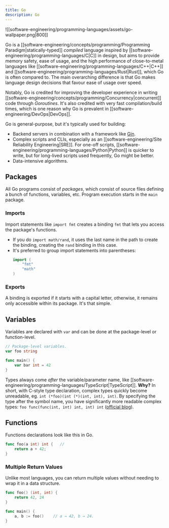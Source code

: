 ```yaml
---
title: Go
description: Go
---
```


![[software-engineering/programming-languages/assets/go-wallpaper.png|800]]

Go is a [[software-engineering/concepts/programming/Programming Paradigm|statically-typed]] *compiled* language inspired by [[software-engineering/programming-languages/C|C]] in design, but aims to provide memory safety, ease of usage, and the high performance of close-to-metal languages like [[software-engineering/programming-languages/C++|C++]] and [[software-engineering/programming-languages/Rust|Rust]], which Go is often compared to. The main overarching difference is that Go makes language design decisions that favour ease of usage over speed.

Notably, Go is credited for improving the developer experience in writing [[software-engineering/concepts/programming/Concurrency|concurrent]] code through *Goroutines*. It's also credited with very fast compilation/build times, which is one reason why Go is prevalent in [[software-engineering/DevOps|DevOps]].

Go is general-purpose, but it's typically used for building:
- Backend servers in combination with a framework like [Gin](https://gin-gonic.com/).
- Complex scripts and CLIs, especially as an [[software-engineering/Site Reliability Engineering|SRE]]. For one-off scripts, [[software-engineering/programming-languages/Python|Python]] is quicker to write, but for long-lived scripts used frequently, Go might be better.
- Data-intensive algorithms.

## Packages
All Go programs consist of *packages*, which consist of source files defining a bunch of functions, variables, etc. Program execution starts in the `main` package. 

### Imports
Import statements like `import fmt` creates a binding `fmt` that lets you access the package's functions.
- If you do `import math/rand`, it uses the last name in the path to create the binding, creating the `rand` binding in this case.
- It's preferred to group import statements into parentheses:
	```go
	import (
	    "fmt"
	    "math"
	)
	```

### Exports
A binding is exported if it starts with a capital letter, otherwise, it remains only accessible within its package. It's that simple.


## Variables
Variables are declared with `var` and can be done at the package-level or function-level.
```go
// Package-level variables.
var foo string

func main() {
	var bar int = 42
}
```
Types always come *after* the variable/parameter name, like [[software-engineering/programming-languages/TypeScript|TypeScript]]. **Why?** In short, with C-style type declaration, complex types quickly become unreadable, eg. `int (*foo)(int (*)(int, int), int)`. By specifying the type after the symbol name, you have significantly more readable complex types: `foo func(func(int, int) int, int) int` ([official blog](https://go.dev/blog/declaration-syntax)).

## Functions
Functions declarations look like this in Go. 
```go
func foo(a int) int {   // 
	return a + 42;
}
```


### Multiple Return Values
Unlike most languages, you can return multiple values without needing to wrap it in a data structure.
```go
func foo() (int, int) {
	return 42, 24
}

func main() {
	a, b := foo()    // a → 42, b → 24.
}
```
